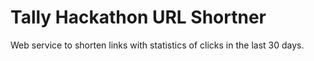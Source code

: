 # Tally Hackathon URL Shortner
Web service to shorten links with statistics of clicks in the last 30 days.

